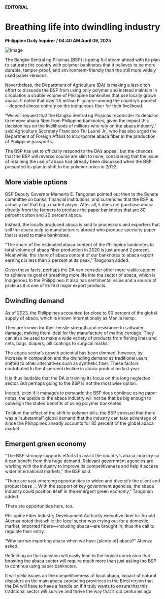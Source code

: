 **EDITORIAL**

# Breathing life into dwindling industry

****Philippine Daily Inquirer / 04:40 AM April 09, 2025****

![Image](https://raw.githubusercontent.com/github-jl14/scrapy_api/refs/heads/main/images/editorial04092025.png)

The Bangko Sentral ng Pilipinas (BSP) is going full steam ahead with its plan to saturate the country with polymer banknotes that it believes to be more durable, tamper-proof, and environment-friendly than the still more widely used paper versions.

Nevertheless, the Department of Agriculture (DA) is making a last-ditch effort to dissuade the BSP from using only polymer and instead maintain in circulation a sizable volume of Philippine banknotes that use locally grown abaca. It noted that over 1.5 million Filipinos—among the country’s poorest—depend almost entirely on the indigenous fiber for their livelihood.

“We will request that the Bangko Sentral ng Pilipinas reconsider its decision to remove abaca fiber from Philippine banknotes, given the impact this decision has on the livelihoods of millions who rely on the abaca industry,” said Agriculture Secretaty Francisco Tiu Laurel Jr., who has also urged the Department of Foreign Affairs to incorporate abaca fiber in the production of Philippine passports.

The BSP has yet to officially respond to the DA’s appeal, but the chances that the BSP will reverse course are slim to none, considering that the issue of retaining the use of abaca had already been discussed when the BSP presented its plan to shift to the polymer notes in 2022.

## More viable options

BSP Deputy Governor Mamerto E. Tangonan pointed out then to the Senate committee on banks, financial institutions, and currencies that the BSP is actually not that big a market player. After all, it does not purchase abaca directly from the farmers to produce the paper banknotes that are 80 percent cotton and 20 percent abaca.

Instead, the locally produced abaca is sold to processors and exporters that sell the abaca pulp to manufacturers abroad who produce specialty paper that is used to make banknotes.

“The share of the estimated abaca content of the Philippine banknotes to total volume of abaca fiber production in 2020 is just around 2 percent. Meanwhile, the share of abaca content of our banknotes to abaca export earnings is less than 2 percent at its peak,” Tangonan added.

Given these facts, perhaps the DA can consider other more viable options to achieve its goal of breathing more life into the sector of abaca, which is indigenous to the Philippines. It also has sentimental value and a source of pride as it is one of its first major export products.

## Dwindling demand

As of 2023, the Philippines accounted for close to 90 percent of the global supply of abaca, which is known internationally as Manila hemp.

They are known for their tensile strength and resistance to saltwater damage, making them ideal for the manufacture of marine cordage. They can also be used to make a wide variety of products from fishing lines and nets, bags, diapers, pill coatings to surgical masks.

The abaca sector’s growth potential has been dimmed, however, by increase in competition and the dwindling demand as traditional users shifted to other alternatives such as synthetic fiber. These factors contributed to the 4-percent decline in abaca production last year.

It is thus laudable that the DA is training its focus on this long neglected sector. But perhaps going to the BSP is not the most wise option.

Indeed, even if it manages to persuade the BSP does continue using paper notes, the upside to the abaca industry will not be that be big enough to outweigh the stated benefits of using polymer banknotes.

To blunt the effect of the shift to polymer bills, the BSP stressed that there was a “substantial” global demand that the industry can take advantage of since the Philippines already accounts for 85 percent of the global abaca market.

## Emergent green economy

“The BSP strongly supports efforts to assist the country’s abaca industry so it can benefit from this huge demand. Relevant government agencies are working with the industry to improve its competitiveness and help it access wider international markets,” the BSP said.

“There are vast emerging opportunities to widen and diversify the client and product base … With the support of key government agencies, the abaca industry could position itself in the emergent green economy,” Tangonan added.

There are opportunities here, too.

Philippine Fiber Industry Development Authority executive director Arnold Atienza noted that while the local sector was crying out for a domestic market, imported fibers—including abaca—are brought in, thus the call to regulate their entry.

“Why are we importing abaca when we have [plenty of] abaca?” Atienza asked.

Reflecting on that question will easily lead to the logical conclusion that boosting the abaca sector will require much more than just asking the BSP to continue using paper banknotes.

It will yield issues on the competitiveness of local abaca, impact of natural disasters on the main abaca-producing provinces in the Bicol region that the DA will have to have a handle on if it truly wants to ensure that this traditional sector will survive and thrive the way that it did centuries ago.